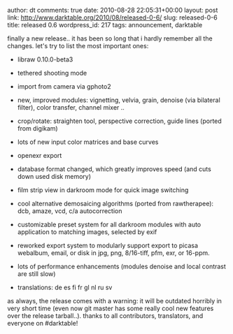 author: dt
comments: true
date: 2010-08-28 22:05:31+00:00
layout: post
link: http://www.darktable.org/2010/08/released-0-6/
slug: released-0-6
title: released 0.6
wordpress_id: 217
tags: announcement, darktable

finally a new release.. it has been so long that i hardly remember all the changes. let's try to list the most important ones:



	
  * libraw 0.10.0-beta3

	
  * tethered shooting mode

	
  * import from camera via gphoto2

	
  * new, improved modules: vignetting, velvia, grain, denoise (via bilateral filter), color transfer, channel mixer ..

	
  * crop/rotate: straighten tool, perspective correction, guide lines (ported from digikam)

	
  * lots of new input color matrices and base curves

	
  * openexr export

	
  * database format changed, which greatly improves speed (and cuts down used disk memory)

	
  * film strip view in darkroom mode for quick image switching

	
  * cool alternative demosaicing algorithms (ported from rawtherapee): dcb, amaze, vcd, c/a autocorrection

	
  * customizable preset system for all darkroom modules with auto application to matching images, selected by exif

	
  * reworked export system to modularly support export to picasa webalbum, email, or disk in jpg, png, 8/16-tiff, pfm, exr, or 16-ppm.

	
  * lots of performance enhancements (modules denoise and local contrast are still slow)

	
  * translations: de es fi fr gl nl ru sv


as always, the release comes with a warning: it will be outdated horribly in very short time (even now git master has some really cool new features over the release tarball..). thanks to all contributors, translators, and everyone on #darktable!
